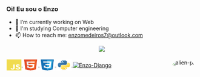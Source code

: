 ### Oi! Eu sou o Enzo

- 🔭 I’m currently working on Web
- 🌱 I'm studying Computer engineering
- 📫 How to reach me: enzomedeiros7@outlook.com

<div align="center">
  <a href="https://github.com/EnzoMedeiros">
  <img height="180em" src="https://github-readme-stats.vercel.app/api?username=EnzoMedeiros&show_icons=true&theme=dark&include_all_commits=true&count_private=true"/>
</div>
</div>
<div style="display: inline_block"><br>
  <img align="center" alt="Enzo-Js" height="30" width="40" src="https://raw.githubusercontent.com/devicons/devicon/master/icons/javascript/javascript-plain.svg">
  <img align="center" alt="Enzo-HTML" height="30" width="40" src="https://raw.githubusercontent.com/devicons/devicon/master/icons/html5/html5-original.svg">
  <img align="center" alt="Enzo-CSS" height="30" width="40" src="https://raw.githubusercontent.com/devicons/devicon/master/icons/css3/css3-original.svg">
  <img align="center" alt="Enzo-Python" height="30" width="40" src="https://raw.githubusercontent.com/devicons/devicon/master/icons/python/python-original.svg">
  <img align="center" alt="Enzo-Django" height="30" width="40" src="https://icongr.am/devicon/django-original.svg?size=128&color=currentColor">
  <img align="right" alt="alien-pic" height="150" style="border-radius:50px;" src="https://31.media.tumblr.com/2e8986a1b1c062623cea1b9edaddcc52/tumblr_mup3qzOPsX1rk0k2jo1_500.gif">
</div>

  
